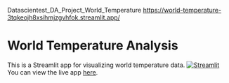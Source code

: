 Datascientest_DA_Project_World_Temperature
https://world-temperature-3tqkeojh8xsihmjzgvhfok.streamlit.app/

# World Temperature Analysis
This is a Streamlit app for visualizing world temperature data.
[![Streamlit](https://static.streamlit.io/badges/streamlit_badge_black_white.svg)](https://share.streamlit.io/desireeJoe/world-temperature/desi/stream.py)
You can view the live app [here](https://share.streamlit.io/desireeJoe/world-temperature/desi/stream.py).
